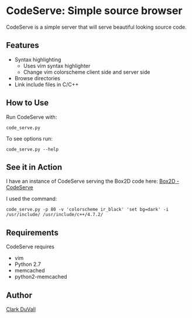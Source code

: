 # CodeServe: Simple source browser
CodeServe is a simple server that will serve beautiful looking source code.
## Features
- Syntax highlighting
  - Uses vim syntax highlighter
  - Change vim colorscheme client side and server side
- Browse directories
- Link include files in C/C++

## How to Use
Run CodeServe with:

    code_serve.py

To see options run:

    code_serve.py --help

## See it in Action
I have an instance of CodeServe serving the Box2D code here: [Box2D - CodeServe](http://vader.co/Box2D/)

I used the command:

    code_serve.py -p 80 -v 'colorscheme ir_black' 'set bg=dark' -i /usr/include/ /usr/include/c++/4.7.2/

## Requirements
CodeServe requires

- vim
- Python 2.7
- memcached
- python2-memcached

## Author
[Clark DuVall](http://clarkduvall.com)
